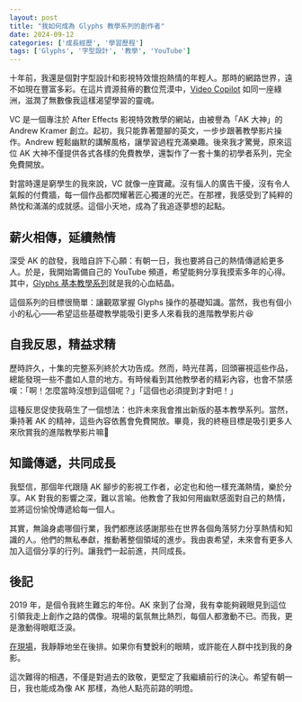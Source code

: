 ```yaml
---
layout: post
title: "我如何成為 Glyphs 教學系列的創作者"
date: 2024-09-12
categories: ['成長經歷', '學習歷程']
tags: ['Glyphs', '字型設計', '教學', 'YouTube']
---
```


十年前，我還是個對字型設計和影視特效懷抱熱情的年輕人。那時的網路世界，遠不如現在豐富多彩。在這片資源貧瘠的數位荒漠中，[Video Copilot](https://www.videocopilot.net/) 如同一座綠洲，滋潤了無數像我這樣渴望學習的靈魂。

VC 是一個專注於 After Effects 影視特效教學的網站，由被譽為「AK 大神」的 Andrew Kramer 創立。起初，我只能靠著蹩腳的英文，一步步跟著教學影片操作。Andrew 輕鬆幽默的講解風格，讓學習過程充滿樂趣。後來我才驚覺，原來這位 AK 大神不僅提供各式各樣的免費教學，還製作了一套十集的初學者系列，完全免費開放。

對當時還是窮學生的我來說，VC 就像一座寶藏。沒有惱人的廣告干擾，沒有令人氣餒的付費牆，每一個作品都閃耀著匠心獨運的光芒。在那裡，我感受到了純粹的熱忱和滿滿的成就感。這個小天地，成為了我追逐夢想的起點。

## 薪火相傳，延續熱情

深受 AK 的啟發，我暗自許下心願：有朝一日，我也要將自己的熱情傳遞給更多人。於是，我開始籌備自己的 YouTube 頻道，希望能夠分享我摸索多年的心得。其中，[Glyphs 基本教學系列](https://www.youtube.com/playlist?list=PL79pMEgf-g9n1EPYBnLesyGlMU9kYON1L)就是我的心血結晶。

這個系列的目標很簡單：讓觀眾掌握 Glyphs 操作的基礎知識。當然，我也有個小小的私心——希望這些基礎教學能吸引更多人來看我的進階教學影片😆

## 自我反思，精益求精

歷時許久，十集的完整系列終於大功告成。然而，時光荏苒，回頭審視這些作品，總能發現一些不盡如人意的地方。有時候看到其他教學者的精彩內容，也會不禁感嘆：「啊！怎麼當時沒想到這個呢？」「這個也必須提到才對吧！」

這種反思促使我萌生了一個想法：也許未來我會推出新版的基本教學系列。當然，秉持著 AK 的精神，這些內容依舊會免費開放。畢竟，我的終極目標是吸引更多人來欣賞我的進階教學影片嘛🤭

## 知識傳遞，共同成長

我堅信，那個年代跟隨 AK 腳步的影視工作者，必定也和他一樣充滿熱情，樂於分享。AK 對我的影響之深，難以言喻。他教會了我如何用幽默感面對自己的熱情，並將這份愉悅傳遞給每一個人。

其實，無論身處哪個行業，我們都應該感謝那些在世界各個角落努力分享熱情和知識的人。他們的無私奉獻，推動著整個領域的進步。我由衷希望，未來會有更多人加入這個分享的行列。讓我們一起前進，共同成長。

## 後記

2019 年，是個令我終生難忘的年份。AK 來到了台灣，我有幸能夠親眼見到這位引領我走上創作之路的偶像。現場的氣氛無比熱烈，每個人都激動不已。而我，更是激動得眼眶泛淚。

[在現場](https://www.instagram.com/p/B6DWxNjpNou/?igsh=eTFqZGs5aW4zZm1l)，我靜靜地坐在後排。如果你有雙銳利的眼睛，或許能在人群中找到我的身影。

這次難得的相遇，不僅是對過去的致敬，更堅定了我繼續前行的決心。希望有朝一日，我也能成為像 AK 那樣，為他人點亮前路的明燈。
